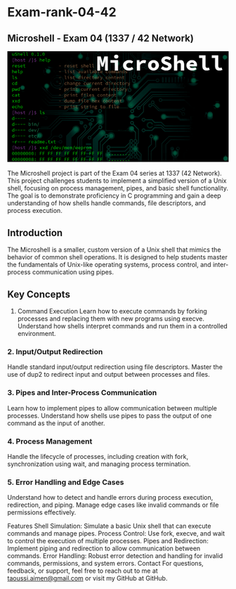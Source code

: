 # Exam-rank-04-42
## Microshell - Exam 04 (1337 / 42 Network)

  ![My Project Logo](https://github.com/REDX-at/Exam-rank-04-42/blob/main/images/microshell.png) 

The Microshell project is part of the Exam 04 series at 1337 (42 Network). This project challenges students to implement a simplified version of a Unix shell, focusing on process management, pipes, and basic shell functionality. The goal is to demonstrate proficiency in C programming and gain a deep understanding of how shells handle commands, file descriptors, and process execution.

## Introduction
The Microshell is a smaller, custom version of a Unix shell that mimics the behavior of common shell operations. It is designed to help students master the fundamentals of Unix-like operating systems, process control, and inter-process communication using pipes.

## Key Concepts
1. Command Execution
Learn how to execute commands by forking processes and replacing them with new programs using execve. Understand how shells interpret commands and run them in a controlled environment.

### 2. Input/Output Redirection
Handle standard input/output redirection using file descriptors. Master the use of dup2 to redirect input and output between processes and files.

### 3. Pipes and Inter-Process Communication
Learn how to implement pipes to allow communication between multiple processes. Understand how shells use pipes to pass the output of one command as the input of another.

### 4. Process Management
Handle the lifecycle of processes, including creation with fork, synchronization using wait, and managing process termination.

### 5. Error Handling and Edge Cases
Understand how to detect and handle errors during process execution, redirection, and piping. Manage edge cases like invalid commands or file permissions effectively.

Features
Shell Simulation: Simulate a basic Unix shell that can execute commands and manage pipes.
Process Control: Use fork, execve, and wait to control the execution of multiple processes.
Pipes and Redirection: Implement piping and redirection to allow communication between commands.
Error Handling: Robust error detection and handling for invalid commands, permissions, and system errors.
Contact
For questions, feedback, or support, feel free to reach out to me at taoussi.aimen@gmail.com or visit my GitHub at GitHub.



